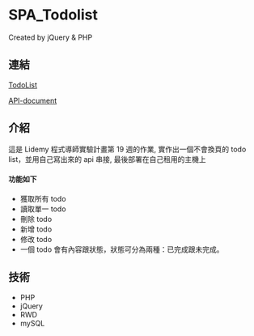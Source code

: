 # SPA_Todolist
Created by jQuery & PHP 

## 連結

[TodoList](http://fan630.com.tw/todo/index.html)
<br />

[API-document](http://fan630.com.tw/todo/api-document/API_Document.html)

## 介紹

這是 Lidemy 程式導師實驗計畫第 19 週的作業, 實作出一個不會換頁的 todo list，並用自己寫出來的 api 串接, 最後部署在自己租用的主機上

#### 功能如下

- 獲取所有 todo
- 讀取單一 todo
- 刪除 todo
- 新增 todo
- 修改 todo
- 一個 todo 會有內容跟狀態，狀態可分為兩種：已完成跟未完成。

## 技術
- PHP
- jQuery
- RWD
- mySQL

